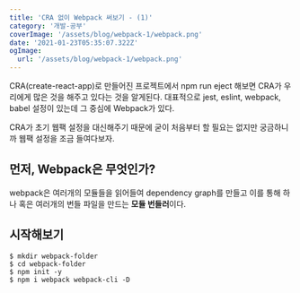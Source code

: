 ```yaml
---
title: 'CRA 없이 Webpack 써보기 - (1)'
category: '개발-공부'
coverImage: '/assets/blog/webpack-1/webpack.png'
date: '2021-01-23T05:35:07.322Z'
ogImage:
  url: '/assets/blog/webpack-1/webpack.png'
---
```


CRA(create-react-app)로 만들어진 프로젝트에서 npm run eject 해보면 CRA가 우리에게 많은 것을 해주고 있다는 것을 알게된다. 대표적으로 jest, eslint, webpack, babel 설정이 있는데 그 중심에 Webpack가 있다.

CRA가 초기 웹팩 설정을 대신해주기 때문에 굳이 처음부터 할 필요는 없지만 궁금하니까 웹팩 설정을 조금 들여다보자.

## 먼저, Webpack은 무엇인가?

webpack은 여러개의 모듈들을 읽어들여 dependency graph를 만들고 이를 통해 하나 혹은 여러개의 번들 파일을 만드는 <strong>모듈 번들러</strong>이다.

## 시작해보기

```shell
$ mkdir webpack-folder
$ cd webpack-folder
$ npm init -y
$ npm i webpack webpack-cli -D
```



